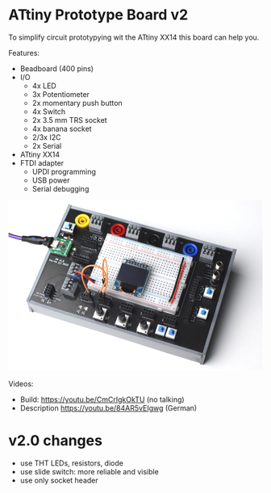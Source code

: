 # ATtiny Prototype Board v2

To simplify circuit prototypying wit the ATtiny XX14 this board can help you.

Features:
- Beadboard (400 pins)
- I/O
  - 4x LED
  - 3x Potentiometer
  - 2x momentary push button
  - 4x Switch
  - 2x 3.5 mm TRS socket
  - 4x banana socket
  - 2/3x I2C
  - 2x Serial
- ATtiny XX14
- FTDI adapter
  - UPDI programming
  - USB power
  - Serial debugging

![1stBuild](board-finished.png) 

Videos:
- Build: https://youtu.be/CmCrIgkOkTU (no talking)
- Description https://youtu.be/84AR5vEIgwg (German)

# v2.0 changes

- use THT LEDs, resistors, diode
- use slide switch: more reliable and visible
- use only socket header
